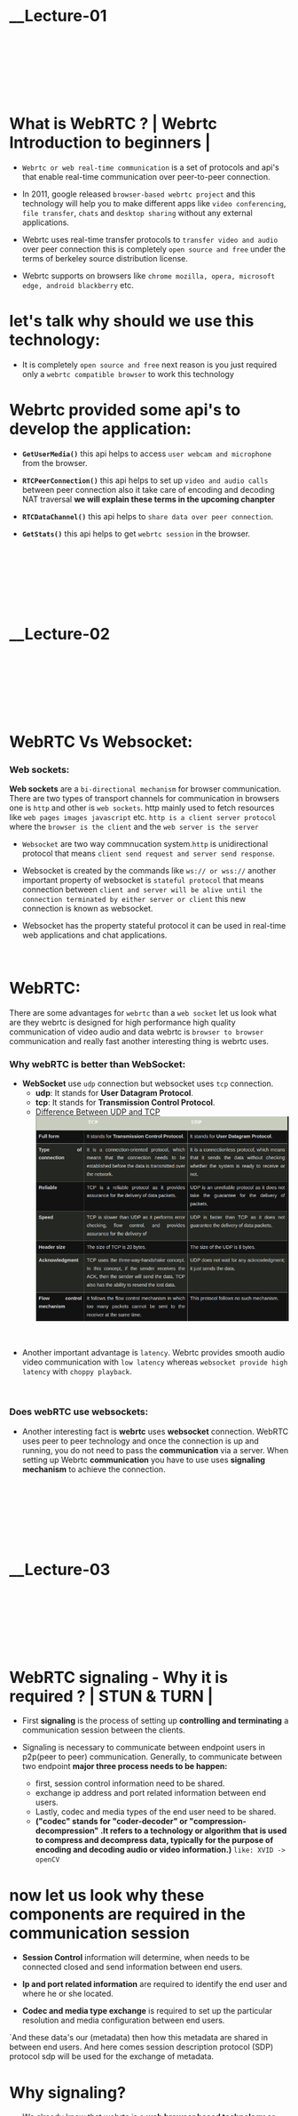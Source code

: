 
<br><br><br><br><br><br>

# ________________________Lecture-01______________________

<br><br><br><br><br><br>

# What is WebRTC ? | Webrtc Introduction to beginners |

 - `Webrtc or web real-time communication` is a set of protocols and api's that enable real-time communication over peer-to-peer connection.

 - In 2011, google released `browser-based webrtc project` and this technology will help you to make different apps like `video conferencing`, `file transfer`, `chats` and `desktop sharing` without any external applications.
 
 - Webrtc uses real-time transfer protocols to `transfer video and audio` over peer connection this is completely `open source and free` under the terms of berkeley source distribution license.
 
 - Webrtc supports on browsers like `chrome mozilla, opera, microsoft edge, android blackberry` etc.
 
# let's talk why should we use this technology:
-  It is completely `open source and free` next reason is you just required only a `webrtc compatible browser` to work this technology 

# Webrtc provided some api's to develop the application:

- **`GetUserMedia()`**  this api helps to access `user webcam and microphone` from the browser.

- **`RTCPeerConnection()`** this api helps to set up `video and audio calls` between peer connection also it take care of encoding and decoding NAT traversal 
**we will explain these terms in the upcoming chanpter**
- **`RTCDataChannel()`** this api helps to `share data over peer connection`.

- **`GetStats()`** this api helps to get `webrtc session` in the browser.



<br><br><br><br><br><br>

# ________________________Lecture-02______________________

<br><br><br><br><br><br>

# WebRTC Vs Websocket:

### Web sockets:
 **Web sockets** are a `bi-directional mechanism` for browser communication. There are two types of transport channels for communication in browsers one is `http` and other is `web sockets`. http mainly used to fetch resources like `web pages images javascript` etc. `http is a client server protocol` where the `browser is the client` and the `web server is the server`
 
- `Websocket` are two way commnucation system.`http` is unidirectional protocol that means `client send request and server send response`.

- Websocket is created by the commands like `ws:// or wss://` another important property of websocket is `stateful protocol` that means connection between `client and server will be alive until the connection terminated by either server or client` this new connection is known as websocket.

- Websocket has the property stateful protocol it can be used in real-time web applications and chat applications.

<br> 

# **WebRTC:**
 There are some advantages for `webrtc` than a `web socket` let us look what are they webrtc is designed for high performance high quality communication of video audio and data webrtc is `browser to browser` communication and really fast another interesting thing is webrtc uses.

### **Why webRTC is better than WebSocket:**

- **WebSocket** use `udp` connection but websocket uses `tcp` connection.
    - **udp**: It stands for **User Datagram Protocol**.
    - **tcp**:  It stands for **Transmission Control Protocol**.
    - [Difference Between UDP and TCP](https://www.youtube.com/watch?v=4ksqUnW7eak&ab_channel=LearnCoding)
    ![Alt text](/images/image7.png)
<br>

- Another important advantage is `latency`. Webrtc provides smooth audio video communication with `low latency` whereas `websocket provide high latency` with `choppy playback`.

<br>

### Does **webRTC** use **websockets**:

- Another interesting fact is **webrtc** uses **websocket** connection. WebRTC uses peer to peer technology and once the connection is up and running, you do not need to pass the **communication** via a server. When setting up  Webrtc **communication** you have to use uses **signaling mechanism** to achieve the connection.

<br><br><br><br><br><br>

# ________________________Lecture-03______________________


<br><br><br><br><br><br>

# WebRTC signaling - Why it is required ? | STUN & TURN | 

 - First **signaling** is the process of setting up **controlling and terminating** a communication session between the clients.

- Signaling is necessary to communicate between endpoint users in p2p(peer to peer) communication. Generally, to communicate between two endpoint **major three process needs to be happen:** 

    - first, session control information need to be shared.
    - exchange ip address and port related information between end users.
    - Lastly, codec and media types of the end user need to be shared.
    - **("codec" stands for "coder-decoder" or "compression-decompression" .It refers to a technology or algorithm that is used to compress and decompress data, typically for the purpose of encoding and decoding audio or video information.)** `like: XVID -> openCV`

# **now let us look why these components are required in the communication session**

- **Session Control** information will determine, when needs to be connected closed and send information between end users.

- **Ip and port related information** are required to identify the end user and where he or she located.

- **Codec and media type exchange** is required to set up the particular resolution and media configuration between end users.

`And these data's our (metadata) then how this metadata are shared in between end users. And here comes session description protocol (SDP) protocol sdp will be used for the exchange of metadata.

# Why signaling?
- We already know that webrtc is a **web browser based technology** so there should be a **server required** to exchange the user data initially to set up webrtc connection. This server is called a **signaling server** and the process of sharing metadata is called **signaling** after the signaling process all the media and data will be exchanged via rtc peer connection of webrtc.




